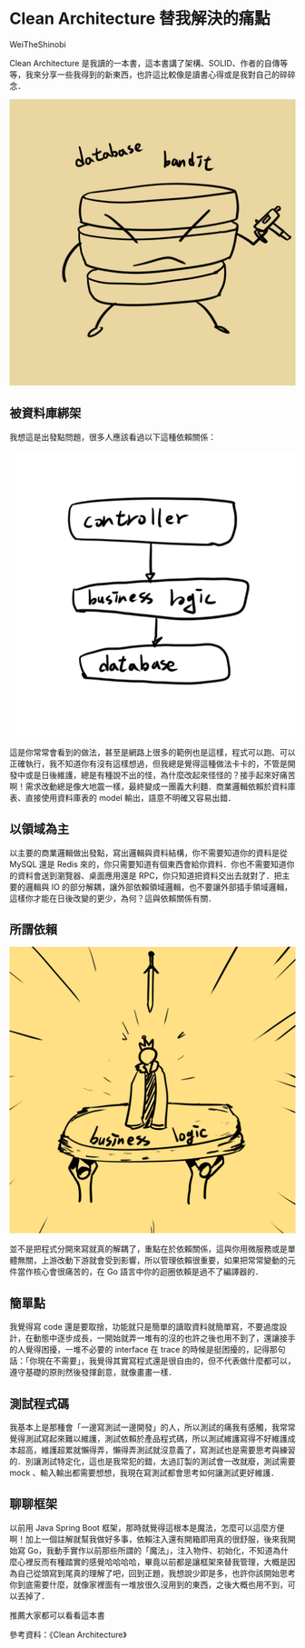 # Clean Architecture 替我解決的痛點

WeiTheShinobi

Clean Architecture 是我讀的一本書，這本書講了架構、SOLID、作者的自傳等等，我來分享一些我得到的新東西，也許這比較像是讀書心得或是我對自己的碎碎念．

<img src="./image/clean-architecture-解決的痛點01.png">

## 被資料庫綁架

我想這是出發點問題，很多人應該看過以下這種依賴關係：

 <img src="./image/clean-architecture-解決的痛點02.png">

這是你常常會看到的做法，甚至是網路上很多的範例也是這樣，程式可以跑、可以正確執行，我不知道你有沒有這樣想過，但我總是覺得這種做法卡卡的，不管是開發中或是日後維護，總是有種說不出的怪，為什麼改起來怪怪的？接手起來好痛苦啊！需求改動總是像大地震一樣，最終變成一團義大利麵．商業邏輯依賴於資料庫表、直接使用資料庫表的 model 輸出，語意不明確又容易出錯．

## 以領域為主

以主要的商業邏輯做出發點，寫出邏輯與資料結構，你不需要知道你的資料是從 MySQL 還是 Redis 來的，你只需要知道有個東西會給你資料．你也不需要知道你的資料會送到瀏覽器、桌面應用還是 RPC，你只知道把資料交出去就對了．把主要的邏輯與 IO 的部分解耦，讓外部依賴領域邏輯，也不要讓外部插手領域邏輯，這樣你才能在日後改變的更少，為何？這與依賴關係有關．

## 所謂依賴

<img src="./image/clean-architecture-解決的痛點03.png">

並不是把程式分開來寫就真的解耦了，重點在於依賴關係，這與你用微服務或是單體無關，上游改動下游就會受到影響，所以管理依賴很重要，如果把常常變動的元件當作核心會很痛苦的，在 Go 語言中你的迴圈依賴是過不了編譯器的．

## 簡單點

我覺得寫 code 還是要取捨，功能就只是簡單的讀取資料就簡單寫，不要過度設計，在動態中逐步成長，一開始就弄一堆有的沒的也許之後也用不到了，還讓接手的人覺得困擾，一堆不必要的 interface 在 trace 的時候是挺困擾的，記得那句話：「你現在不需要」，我覺得其實寫程式還是很自由的，但不代表做什麼都可以，遵守基礎的原則然後發揮創意，就像畫畫一樣．

## 測試程式碼

我基本上是那種會「一邊寫測試一邊開發」的人，所以測試的痛我有感觸，我常常覺得測試寫起來難以維護，測試依賴於產品程式碼，所以測試維護寫得不好維護成本超高，維護超累就懶得弄，懶得弄測試就沒意義了，寫測試也是需要思考與練習的．別讓測試特定化，這也是我常犯的錯，太過訂製的測試會一改就廢，測試需要 mock 、輸入輸出都需要想想，我現在寫測試都會思考如何讓測試更好維護．

## 聊聊框架

以前用 Java Spring Boot 框架，那時就覺得這根本是魔法，怎麼可以這麼方便啊！加上一個註解就幫我做好多事，依賴注入還有開箱即用真的很舒服，後來我開始寫 Go，我動手實作以前那些所謂的「魔法」，注入物件、初始化，不知道為什麼心裡反而有種踏實的感覺哈哈哈哈，畢竟以前都是讓框架來替我管理，大概是因為自己從頭寫到尾真的理解了吧，回到正題，我想說少即是多，也許你該開始思考你到底需要什麼，就像家裡面有一堆放很久沒用到的東西，之後大概也用不到，可以丟掉了．

推薦大家都可以看看這本書

參考資料：《Clean Architecture》